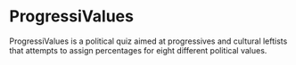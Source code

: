 # ProgressiValues
ProgressiValues is a political quiz aimed at progressives and cultural leftists that attempts to assign percentages for eight different political values.

